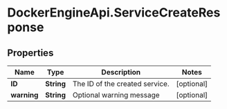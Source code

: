 # DockerEngineApi.ServiceCreateResponse

## Properties

Name | Type | Description | Notes
------------ | ------------- | ------------- | -------------
**ID** | **String** | The ID of the created service. | [optional] 
**warning** | **String** | Optional warning message | [optional] 


